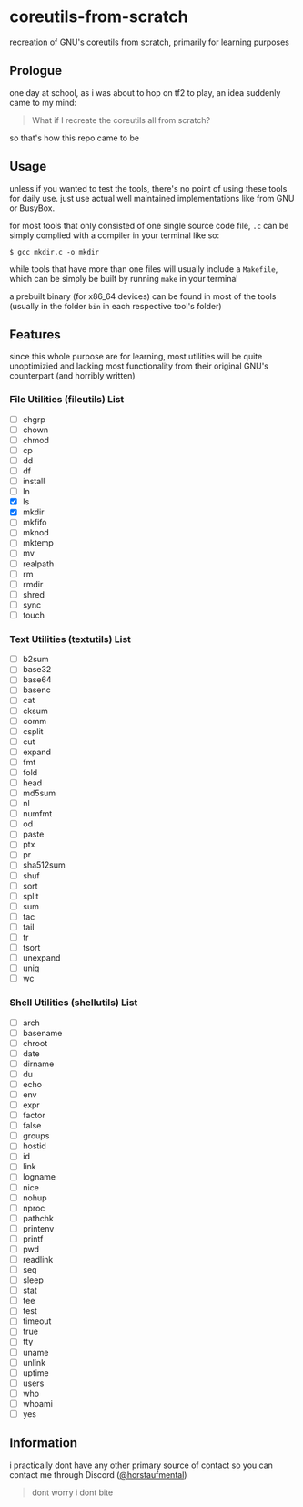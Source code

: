 # coreutils-from-scratch

recreation of GNU's coreutils from scratch, primarily for learning purposes

## Prologue

one day at school, as i was about to hop on tf2 to play, an idea suddenly came to my mind:

> What if I recreate the coreutils all from scratch?

so that's how this repo came to be

## Usage

unless if you wanted to test the tools, there's no point of using these tools for daily use. just use actual well maintained implementations like from GNU or BusyBox.

for most tools that only consisted of one single source code file, `.c` can be simply complied with a compiler in your terminal like so:

```
$ gcc mkdir.c -o mkdir
```

while tools that have more than one files will usually include a `Makefile`, which can be simply be built by running `make` in your terminal

a prebuilt binary (for x86_64 devices) can be found in most of the tools (usually in the folder `bin` in each respective tool's folder)

## Features

since this whole purpose are for learning, most utilities will be quite unoptimizied and lacking most functionality from their original GNU's counterpart (and horribly written)

### File Utilities (fileutils) List
- [ ] chgrp
- [ ] chown
- [ ] chmod
- [ ] cp
- [ ] dd
- [ ] df
- [ ] install
- [ ] ln
- [x] ls
- [x] mkdir
- [ ] mkfifo
- [ ] mknod
- [ ] mktemp
- [ ] mv
- [ ] realpath
- [ ] rm
- [ ] rmdir
- [ ] shred
- [ ] sync
- [ ] touch
### Text Utilities (textutils) List
- [ ] b2sum
- [ ] base32
- [ ] base64
- [ ] basenc
- [ ] cat
- [ ] cksum
- [ ] comm
- [ ] csplit
- [ ] cut
- [ ] expand
- [ ] fmt
- [ ] fold
- [ ] head
- [ ] md5sum
- [ ] nl
- [ ] numfmt
- [ ] od
- [ ] paste
- [ ] ptx
- [ ] pr
- [ ] sha512sum
- [ ] shuf
- [ ] sort
- [ ] split
- [ ] sum
- [ ] tac
- [ ] tail
- [ ] tr
- [ ] tsort
- [ ] unexpand
- [ ] uniq
- [ ] wc
### Shell Utilities (shellutils) List
- [ ] arch
- [ ] basename
- [ ] chroot
- [ ] date
- [ ] dirname
- [ ] du
- [ ] echo
- [ ] env
- [ ] expr
- [ ] factor
- [ ] false
- [ ] groups
- [ ] hostid
- [ ] id
- [ ] link
- [ ] logname
- [ ] nice
- [ ] nohup
- [ ] nproc
- [ ] pathchk
- [ ] printenv
- [ ] printf
- [ ] pwd
- [ ] readlink
- [ ] seq
- [ ] sleep
- [ ] stat
- [ ] tee
- [ ] test
- [ ] timeout
- [ ] true
- [ ] tty
- [ ] uname
- [ ] unlink
- [ ] uptime
- [ ] users
- [ ] who
- [ ] whoami
- [ ] yes

## Information

i practically dont have any other primary source of contact so you can contact me through Discord ([@horstaufmental](https://discord.com/users/880022290023215145))

> dont worry i dont bite

